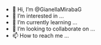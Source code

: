 - 👋 Hi, I’m @GianellaMirabaG
- 👀 I’m interested in ...
- 🌱 I’m currently learning ...
- 💞️ I’m looking to collaborate on ...
- 📫 How to reach me ...

<!---
GianellaMirabaG/GianellaMirabaG is a ✨ special ✨ repository because its `README.md` (this file) appears on your GitHub profile.
You can click the Preview link to take a look at your changes.
--->
